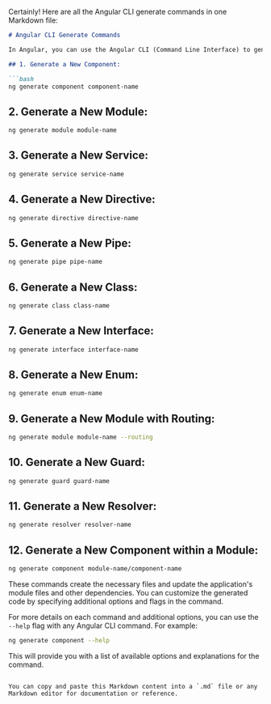 Certainly! Here are all the Angular CLI generate commands in one Markdown file:

```markdown
# Angular CLI Generate Commands

In Angular, you can use the Angular CLI (Command Line Interface) to generate various parts of your application. These commands help you scaffold and structure your Angular application efficiently. Here are the commonly used Angular CLI generate commands:

## 1. Generate a New Component:

```bash
ng generate component component-name
```

## 2. Generate a New Module:

```bash
ng generate module module-name
```

## 3. Generate a New Service:

```bash
ng generate service service-name
```

## 4. Generate a New Directive:

```bash
ng generate directive directive-name
```

## 5. Generate a New Pipe:

```bash
ng generate pipe pipe-name
```

## 6. Generate a New Class:

```bash
ng generate class class-name
```

## 7. Generate a New Interface:

```bash
ng generate interface interface-name
```

## 8. Generate a New Enum:

```bash
ng generate enum enum-name
```

## 9. Generate a New Module with Routing:

```bash
ng generate module module-name --routing
```

## 10. Generate a New Guard:

```bash
ng generate guard guard-name
```

## 11. Generate a New Resolver:

```bash
ng generate resolver resolver-name
```

## 12. Generate a New Component within a Module:

```bash
ng generate component module-name/component-name
```

These commands create the necessary files and update the application's module files and other dependencies. You can customize the generated code by specifying additional options and flags in the command.

For more details on each command and additional options, you can use the `--help` flag with any Angular CLI command. For example:

```bash
ng generate component --help
```

This will provide you with a list of available options and explanations for the command.
```

You can copy and paste this Markdown content into a `.md` file or any Markdown editor for documentation or reference.
